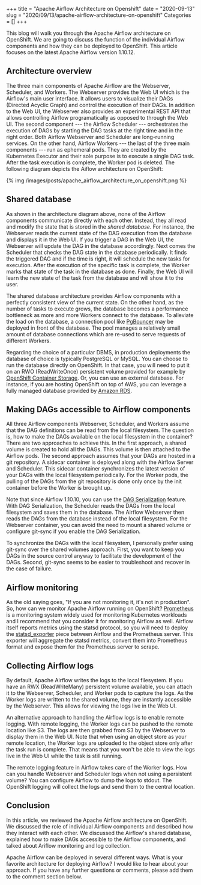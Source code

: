 +++
title = "Apache Airflow Architecture on Openshift"
date = "2020-09-13"
slug = "2020/09/13/apache-airflow-architecture-on-openshift"
Categories = []
+++

This blog will walk you through the Apache Airflow architecture on OpenShift. We are going to discuss the function of the individual Airflow components and how they can be deployed to OpenShift. This article focuses on the latest Apache Airflow version 1.10.12.

<!--more-->

## Architecture overview

The three main components of Apache Airflow are the Webserver, Scheduler, and Workers. The Webserver provides the Web UI which is the Airflow's main user interface. It allows users to visualize their DAGs (Directed Acyclic Graph) and control the execution of their DAGs. In addition to the Web UI, the Webserver also provides an experimental REST API that allows controlling Airflow programatically as opposed to through the Web UI. The second component --- the Airflow Scheduler --- orchestrates the execution of DAGs by starting the DAG tasks at the right time and in the right order. Both Airflow Webserver and Scheduler are long-running services. On the other hand, Airflow Workers --- the last of the three main components --- run as ephemeral pods. They are created by the Kubernetes Executor and their sole purpose is to execute a single DAG task. After the task execution is complete, the Worker pod is deleted. The following diagram depicts the Aiflow architecture on OpenShift:

{% img /images/posts/apache_airflow_architecture_on_openshift.png %}

## Shared database

As shown in the architecture diagram above, none of the Airflow components communicate directly with each other. Instead, they all read and modify the state that is stored in the *shared database*. For instance,  the Webserver reads the current state of the DAG execution from the database and displays it in the Web UI. If you trigger a DAG in the Web UI, the Webserver will update the DAG in the database accordingly. Next comes the Scheduler that checks the DAG state in the database periodically. It finds the triggered DAG and if the time is right, it will schedule the new tasks for execution. After the execution of the specific task is complete, the Worker marks that state of the task in the database as done. Finally, the Web UI will learn the new state of the task from the database and will show it to the user.

The shared database architecture provides Airflow components with a perfectly consistent view of the current state. On the other hand, as the number of tasks to execute grows, the database becomes a performance bottleneck as more and more Workers connect to the database. To alleviate the load on the database, a connection pool like [PgBouncer](https://www.pgbouncer.org/) may be deployed in front of the database. The pool manages a relatively small amount of database connections which are re-used to serve requests of different Workers.

Regarding the choice of a particular DBMS, in production deployments the database of choice is typically PostgreSQL or MySQL. You can choose to run the database directly on OpenShift. In that case, you will need to put it on an RWO (ReadWriteOnce) persistent volume provided for example by [OpenShift Container Storage](https://www.redhat.com/en/technologies/cloud-computing/openshift-container-storage). Or, you can use an external database. For instance, if you are hosting OpenShift on top of AWS, you can leverage a fully managed database provided by [Amazon RDS](https://aws.amazon.com/rds/).

## Making DAGs accessible to Airflow components

All three Airflow components Webserver, Scheduler, and Workers assume that the DAG definitions can be read from the local filesystem.  The question is, how to make the DAGs available on the local filesystem in the container? There are two approaches to achieve this. In the first approach, a shared volume is created to hold all the DAGs. This volume is then attached to the Airflow pods. The second approach assumes that your DAGs are hosted in a git repository. A sidecar container is deployed along with the Airflow Server and Scheduler. This sidecar container synchronizes the latest version of your DAGs with the local filesystem periodically. For the Worker pods, the pulling of the DAGs from the git repository is done only once by the init container before the Worker is brought up.

Note that since Airflow 1.10.10, you can use the [DAG Serialization](https://airflow.apache.org/docs/1.10.10/dag-serialization.html) feature. With DAG Serialization, the Scheduler reads the DAGs from the local filesystem and saves them in the database. The Airflow Webserver then reads the DAGs from the database instead of the local filesystem. For the Webserver container, you can avoid the need to mount a shared volume or configure git-sync if you enable the DAG Serialization.

To synchronize the DAGs with the local filesystem, I personally prefer using git-sync over the shared volumes approach. First, you want to keep you DAGs in the source control anyway to facilitate the development of the DAGs. Second, git-sync seems to be easier to troubleshoot and recover in the case of failure.

## Airflow monitoring

As the old saying goes, "If you are not monitoring it, it's not in production". So, how can we monitor Apache Airflow running on OpenShift? [Prometheus](https://prometheus.io/) is a monitoring system widely used for monitoring Kubernetes workloads and I recommend that you consider it for monitoring Airflow as well. Airflow itself reports metrics using the statsd protocol, so you will need to deploy the [statsd_exporter](https://github.com/prometheus/statsd_exporter) piece between Airflow and the Prometheus server. This exporter will aggregate the statsd metrics, convert them into Prometheus format and expose them for the Prometheus server to scrape.

## Collecting Airflow logs

By default, Apache Airflow writes the logs to the local filesystem. If you have an RWX (ReadWriteMany) persistent volume available, you can attach it to the Webserver, Scheduler, and Worker pods to capture the logs. As the Worker logs are written to the shared volume, they are instantly accessible by the Webserver. This allows for viewing the logs live in the Web UI.

An alternative approach to handling the Airflow logs is to enable remote logging.  With remote logging, the Worker logs can be pushed to the remote location like S3. The logs are then grabbed from S3 by the Webserver to display them in the Web UI. Note that when using an object store as your remote location, the Worker logs are uploaded to the object store only after the task run is complete. That means that you won't be able to view the logs live in the Web UI while the task is still running.

The remote logging feature in Airflow takes care of the Worker logs. How can you handle Webserver and Scheduler logs when not using a persistent volume? You can configure Airflow to dump the logs to stdout. The OpenShift logging will collect the logs and send them to the central location.

## Conclusion

In this article, we reviewed the Apache Airflow architecture on OpenShift. We discussed the role of individual Airflow components and described how they interact with each other. We discussed the Airflow's shared database, explained how to make DAGs accessible to the Airflow components, and talked about Ariflow monitoring and log collection.

Apache Airflow can be deployed in several different ways. What is your favorite architecture for deploying Airflow? I would like to hear about your approach. If you have any further questions or comments, please add them to the comment section below.
